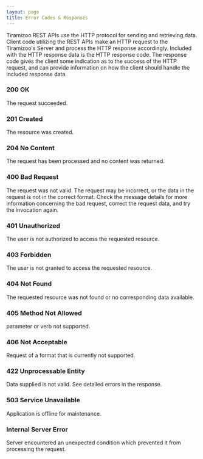 ```yaml
---
layout: page
title: Error Codes & Responses
---
```



Tiramizoo REST APIs use the HTTP protocol for sending and retrieving data. Client code utilizing the REST APIs make an HTTP request to the Tiramizoo's Server and process the HTTP response accordingly. Included with the HTTP response data is the HTTP response code. The response code gives the client some indication as to the success of the HTTP request, and can provide information on how the client should handle the included response data.


### 200 OK
The request succeeded.

### 201 Created
The resource was created.

### 204 No Content
The request has been processed and no content was returned.

### 400 Bad Request
The request was not valid. The request may be incorrect, or the data in the request is not in the correct format. Check the message details for more information concerning the bad request, correct the request data, and try the invocation again.

### 401 Unauthorized
The user is not authorized to access the requested resource.

### 403 Forbidden
The user is not granted to access the requested resource.

### 404 Not Found
The requested resource was not found or no corresponding data available.

### 405 Method Not Allowed
parameter or verb not supported.

### 406 Not Acceptable
Request of a format that is currently not supported.

### 422 Unprocessable Entity
Data supplied is not valid. See detailed errors in the response.

### 503 Service Unavailable
Application is offline for maintenance.

### Internal Server Error
Server encountered an unexpected condition which prevented it from processing the request.
